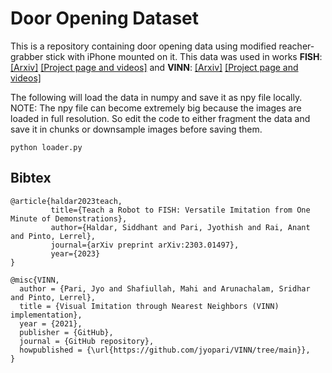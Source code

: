 # Door Opening Dataset

This is a repository containing door opening data using modified reacher-grabber stick with iPhone mounted on it. This data was used in works **FISH**: [[Arxiv]](https://arxiv.org/abs/2303.01497) [[Project page and videos]](https://fast-imitation.github.io/) and **VINN**: [[Arxiv]](https://arxiv.org/abs/2112.01511) [[Project page and videos]](https://jyopari.github.io/VINN/)


The following will load the data in numpy and save it as npy file locally. NOTE: The npy file can become extremely big because the images are loaded in full resolution. So edit the code to either fragment the data and save it in chunks or downsample images before saving them.
```
python loader.py
```


## Bibtex
```
@article{haldar2023teach,
         title={Teach a Robot to FISH: Versatile Imitation from One Minute of Demonstrations},
         author={Haldar, Siddhant and Pari, Jyothish and Rai, Anant and Pinto, Lerrel},
         journal={arXiv preprint arXiv:2303.01497},
         year={2023}
}

@misc{VINN,
  author = {Pari, Jyo and Shafiullah, Mahi and Arunachalam, Sridhar and Pinto, Lerrel},
  title = {Visual Imitation through Nearest Neighbors (VINN) implementation},
  year = {2021},
  publisher = {GitHub},
  journal = {GitHub repository},
  howpublished = {\url{https://github.com/jyopari/VINN/tree/main}},
}
```
